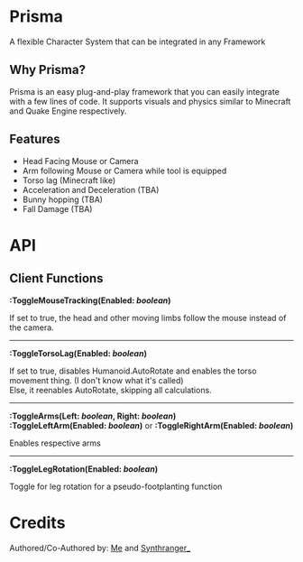 # Prisma
A flexible Character System that can be integrated in any Framework

## Why Prisma?
Prisma is an easy plug-and-play framework that you can easily integrate with a few lines of code.
It supports visuals and physics similar to Minecraft and Quake Engine respectively.

## Features
* Head Facing Mouse or Camera
* Arm following Mouse or Camera while tool is equipped
* Torso lag (Minecraft like)
* Acceleration and Deceleration (TBA)
* Bunny hopping (TBA)
* Fall Damage (TBA)

# API
## Client Functions
**:ToggleMouseTracking(Enabled: *boolean*)**

If set to true, the head and other moving limbs follow the mouse instead of the camera.

---

**:ToggleTorsoLag(Enabled: *boolean*)**

If set to true, disables Humanoid.AutoRotate and enables the torso movement thing. (I don't know what it's called)
<br>Else, it reenables AutoRotate, skipping all calculations.

---

**:ToggleArms(Left: *boolean*, Right: *boolean*)**
<br>**:ToggleLeftArm(Enabled: *boolean*)** or **:ToggleRightArm(Enabled: *boolean*)**

Enables respective arms

---

**:ToggleLegRotation(Enabled: *boolean*)**

Toggle for leg rotation for a pseudo-footplanting function

# Credits
Authored/Co-Authored by: [Me](https://github.com/reimakesgames/) and [Synthranger_](https://github.com/synthranger/)
